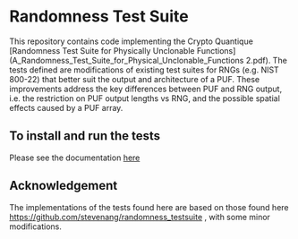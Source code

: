 # Randomness Test Suite

This repository contains code implementing the Crypto Quantique [Randomness Test Suite for Physically Unclonable Functions](A_Randomness_Test_Suite_for_Physical_Unclonable_Functions 2.pdf).
The tests defined are modifications of existing test suites for RNGs (e.g. NIST 800-22) that 
better suit the output and architecture of a PUF. These improvements address the key differences 
between PUF and RNG output, i.e. the restriction on PUF output lengths vs RNG, and the possible 
spatial effects caused by a PUF array.


## To install and run the tests

Please see the documentation [here](src/README.md)


## Acknowledgement

The implementations of the tests found here are based on those found here https://github.com/stevenang/randomness_testsuite , with some minor modifications.
